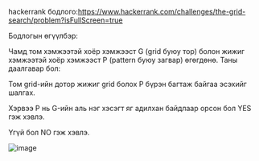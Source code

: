 hackerrank бодлого:https://www.hackerrank.com/challenges/the-grid-search/problem?isFullScreen=true

Бодлогын өгүүлбэр:

Чамд том хэмжээтэй хоёр хэмжээст G (grid буюу тор) болон жижиг хэмжээтэй хоёр хэмжээст P (pattern буюу загвар) өгөгдөнө. Таны даалгавар бол:

Том grid-ийн дотор жижиг grid болох P бүрэн багтаж байгаа эсэхийг шалгах.

Хэрвээ P нь G-ийн аль нэг хэсэгт яг адилхан байдлаар орсон бол YES гэж хэвлэ.

Үгүй бол NO гэж хэвлэ.

![image](https://github.com/user-attachments/assets/bac692d1-8b1a-434d-941d-d244c85f0f43)
